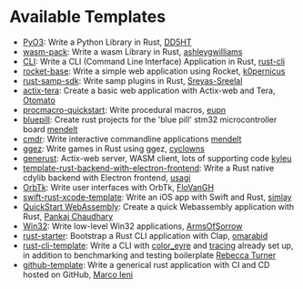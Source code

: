 # Available Templates

- [PyO3]: Write a Python Library in Rust, [DD5HT]
- [wasm-pack]: Write a wasm Library in Rust, [ashleygwilliams]
- [CLI]: Write a CLI (Command Line Interface) Application in Rust, [rust-cli]
- [rocket-base]: Write a simple web application using Rocket, [k0pernicus]
- [rust-samp-sdk]: Write samp plugins in Rust, [Sreyas-Sreelal]
- [actix-tera]: Create a basic web application with Actix-web and Tera, [Otomato]
- [procmacro-quickstart]: Write procedural macros, [eupn]
- [bluepill]: Create rust projects for the 'blue pill' stm32 microcontroller board [mendelt]
- [cmdr]: Write interactive commandline applications [mendelt]
- [ggez]: Write games in Rust using ggez, [cyclowns]
- [generust]: Actix-web server, WASM client, lots of supporting code [kyleu]
- [template-rust-backend-with-electron-frontend]: Write a Rust native cdylib backend with Electron frontend, [usagi]
- [OrbTk]: Write user interfaces with OrbTk, [FloVanGH]
- [swift-rust-xcode-template]: Write an iOS app with Swift and Rust, [simlay]
- [QuickStart WebAssembly]: Create a quick Webassembly application with Rust, [Pankaj Chaudhary]
- [Win32]: Write low-level Win32 applications, [ArmsOfSorrow]
- [rust-starter]: Bootstrap a Rust CLI application with Clap, [omarabid]
- [rust-cli-template]: Write a CLI with [color_eyre] and [tracing] already set
  up, in addition to benchmarking and testing boilerplate [Rebecca Turner]
- [github-template]: Write a generical rust application with CI and CD hosted on GitHub, [Marco Ieni]

[PyO3]: https://github.com/DD5HT/pyo3-template
[DD5HT]: https://github.com/DD5HT
[wasm-pack]: https://github.com/rustwasm/wasm-pack-template
[ashleygwilliams]: https://github.com/ashleygwilliams
[CLI]: https://github.com/rust-cli/cli-template
[rust-cli]: https://github.com/rust-cli
[rocket-base]: https://github.com/k0pernicus/cargo-template-rocket-base
[k0pernicus]: https://github.com/k0pernicus
[rust-samp-sdk]: https://github.com/Sreyas-Sreelal/rs-plugin-boilerplate
[Sreyas-Sreelal]: https://github.com/sreyas-sreelal
[actix-tera]: https://github.com/otomato-gh/cargo-template-actix-tera
[Otomato]: https://github.com/otomato-gh
[procmacro-quickstart]: https://github.com/eupn/rust-procmacro-quickstart-template
[eupn]: https://github.com/eupn
[bluepill]: https://github.com/mendelt/bluepill-template
[cmdr]: https://github.com/mendelt/cmdr-template
[mendelt]: https://github.com/mendelt
[ggez]: https://github.com/cyclowns/cargo-generate-ggez
[cyclowns]: https://github.com/cyclowns
[generust]: https://github.com/kyleu/generust
[kyleu]: https://github.com/kyleu
[template-rust-backend-with-electron-frontend]: https://github.com/usagi/template-rust-backend-with-electron-frontend
[usagi]: https://github.com/usagi
[OrbTk]: https://github.com/redox-os/orbtk-template
[FloVanGH]: https://github.com/FloVanGH
[swift-rust-xcode-template]: https://github.com/simlay/swift-rust-xcode-template
[simlay]: https://github.com/simlay
[QuickStart WebAssembly]: https://github.com/knoldus/Quickstart-WebAssembly
[Pankaj Chaudhary]: https://github.com/PankajChaudhary5
[Win32]: https://github.com/ArmsOfSorrow/win32-cargo-generate
[ArmsOfSorrow]: https://github.com/ArmsOfSorrow
[rust-starter]: https://github.com/omarabid/rust-starter-generate
[omarabid]: https://github.com/omarabid
[rust-cli-template]: https://github.com/9999years/rust-cli-template
[Rebecca Turner]: https://github.com/9999years
[color_eyre]: https://docs.rs/color_eyre
[tracing]: https://docs.rs/tracing
[github-template]: https://rust-github.github.io/
[Marco Ieni]: https://github.com/MarcoIeni
